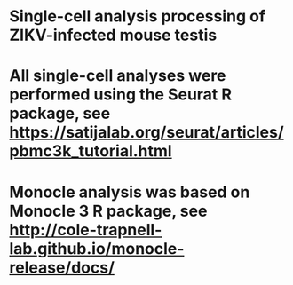 # Single-cell analysis processing of ZIKV-infected mouse testis
# All single-cell analyses were performed using the Seurat R package, see https://satijalab.org/seurat/articles/pbmc3k_tutorial.html
# Monocle analysis was based on Monocle 3 R package, see http://cole-trapnell-lab.github.io/monocle-release/docs/
